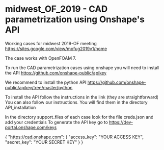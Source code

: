 # midwest_OF_2019 - CAD parametrization using Onshape's API

Working cases for midwest 2019-OF meeting
https://sites.google.com/view/mofug2019v1/home



The case works with OpenFOAM 7.


To run the CAD parametrization cases using onshape you will need to install the API
https://github.com/onshape-public/apikey

We recommend to install the python API
https://github.com/onshape-public/apikey/tree/master/python

To install the API follow the instructions in the link (they are straightforward)
You can also follow our instructions.  You will find them in the directory API_installation


In the directory support_files of each case look for the file creds.json and add your credentials
To generate the API key go to https://dev-portal.onshape.com/keys

{
    "https://cad.onshape.com": {
        "access_key": "YOUR ACCESS KEY",
        "secret_key": "YOUR SECRET KEY"
    }
}


